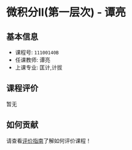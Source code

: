 # 微积分II(第一层次) - 谭亮

## 基本信息

- 课程号: `11100140B`
- 任课教师: 谭亮
- 上课专业: 匡计,计拔

## 课程评价

暂无

## 如何贡献

请查看[评价指南](../how-to-comment.md)了解如何评价课程！
